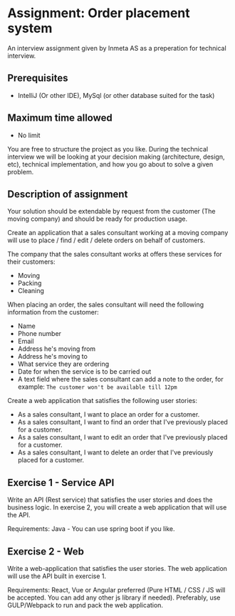 # Assignment: Order placement system

An interview assignment given by Inmeta AS as a preperation for technical interview.

## Prerequisites
- IntelliJ (Or other IDE), MySql (or other database suited for the task)

## Maximum time allowed 
- No limit

You are free to structure the project as you like. During the technical interview we will be looking at your decision making (architecture, design, etc), technical implementation, and how you go about to solve a given problem.

## Description of assignment

Your solution should be extendable by request from the customer (The moving company) and should be ready for production usage. 

Create an application that a sales consultant working at a moving company will use to place / find / edit / delete orders on behalf of customers.

The company that the sales consultant works at offers these services for their customers:
- Moving
- Packing
- Cleaning

When placing an order, the sales consultant will need the following information from the customer:
- Name
- Phone number
- Email
- Address he's moving from
- Address he's moving to
- What service they are ordering
- Date for when the service is to be carried out
- A text field where the sales consultant can add a note to the order, for example: `The customer won't be available till 12pm`

Create a web application that satisfies the following user stories:
- As a sales consultant, I want to place an order for a customer.
- As a sales consultant, I want to find an order that I've previously placed for a customer.
- As a sales consultant, I want to edit an order that I've previously placed for a customer.
- As a sales consultant, I want to delete an order that I've previously placed for a customer.

## Exercise 1 - Service API
Write an API (Rest service) that satisfies the user stories and does the business logic. In exercise 2, you will create a web application that will use the API.

Requirements: Java - You can use spring boot if you like.

## Exercise 2 - Web
Write a web-application that satisfies the user stories. The web application will use the API built in exercise 1. 

Requirements: React, Vue or Angular preferred (Pure HTML / CSS / JS will be accepted. You can add any other js library if needed). Preferably, use GULP/Webpack to run and pack the web application.

